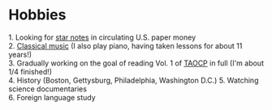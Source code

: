 <h1>Hobbies</h1>
1. Looking for <a href="https://en.wikipedia.org/wiki/Replacement_banknote">star notes</a> in circulating U.S. paper money<br />
2. <a href="https://soundcloud.com/sschoellerstem/sets/general">Classical music</a> (I also play piano, having taken lessons for about 11 years!)<br /> 
3. Gradually working on the goal of reading Vol. 1 of <a href="https://www-cs-faculty.stanford.edu/~knuth/taocp.html">TAOCP</a> in full (I'm about 1/4 finished!)<br />
4. History (Boston, Gettysburg, Philadelphia, Washington D.C.)
5. Watching science documentaries<br />
6. Foreign language study
